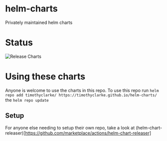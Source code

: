# helm-charts
Privately maintained helm charts

# Status
![Release Charts](https://github.com/timothyclarke/helm-charts/workflows/Release%20Charts/badge.svg)

# Using these charts
Anyone is welcome to use the charts in this repo. To use this repo run `helm repo add timothyclarke/ https://timothyclarke.github.io/helm-charts/` the `helm repo update`

## Setup
For anyone else needing to setup their own repo, take a look at (helm-chart-releaser)[https://github.com/marketplace/actions/helm-chart-releaser]
